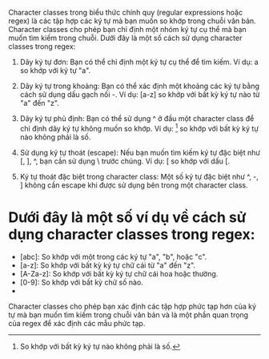 Character classes trong biểu thức chính quy (regular expressions hoặc regex) là các tập hợp các ký tự mà bạn muốn so khớp trong chuỗi văn bản. Character classes cho phép bạn chỉ định một nhóm ký tự cụ thể mà bạn muốn tìm kiếm trong chuỗi. Dưới đây là một số cách sử dụng character classes trong regex:

1. Dãy ký tự đơn: Bạn có thể chỉ định một ký tự cụ thể để tìm kiếm. Ví dụ: a so khớp với ký tự "a".

2. Dãy ký tự trong khoảng: Bạn có thể xác định một khoảng các ký tự bằng cách sử dụng dấu gạch nối -. Ví dụ: [a-z] so khớp với bất kỳ ký tự nào từ "a" đến "z".

3. Dãy ký tự phủ định: Bạn có thể sử dụng ^ ở đầu một character class để chỉ định dãy ký tự không muốn so khớp. Ví dụ: [^0-9] so khớp với bất kỳ ký tự nào không phải là số.

4. Sử dụng ký tự thoát (escape): Nếu bạn muốn tìm kiếm ký tự đặc biệt như [, ], ^, bạn cần sử dụng \ trước chúng. Ví dụ: \[ so khớp với dấu [.

5. Ký tự thoát đặc biệt trong character class: Một số ký tự đặc biệt như ^, -, ] không cần escape khi được sử dụng bên trong một character class.

# Dưới đây là một số ví dụ về cách sử dụng character classes trong regex:

- [abc]: So khớp với một trong các ký tự "a", "b", hoặc "c".
- [a-z]: So khớp với bất kỳ ký tự chữ cái từ "a" đến "z".
- [A-Za-z]: So khớp với bất kỳ ký tự chữ cái hoa hoặc thường.
- [0-9]: So khớp với bất kỳ chữ số nào.
- [^0-9]: So khớp với bất kỳ ký tự nào không phải là số.

Character classes cho phép bạn xác định các tập hợp phức tạp hơn của ký tự mà bạn muốn tìm kiếm trong chuỗi văn bản và là một phần quan trọng của regex để xác định các mẫu phức tạp.
